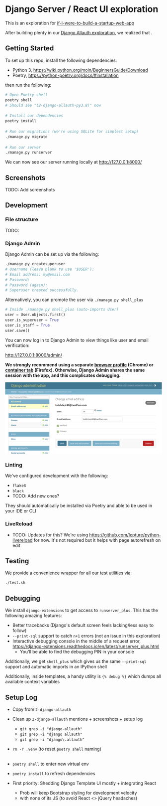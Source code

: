 # Django Server / React UI exploration
This is an exploration for [if-i-were-to-build-a-startup-web-app](https://github.com/twolfson/if-i-were-to-build-a-startup-web-app)

After building plenty in our [Django Allauth exploration](../2-django-allauth), we realized that .

## Getting Started
To set up this repo, install the following dependencies:

- Python 3, https://wiki.python.org/moin/BeginnersGuide/Download
- Poetry, https://python-poetry.org/docs/#installation

then run the following:

```bash
# Open Poetry shell
poetry shell
# Should see "(2-django-allauth-py3.8)" now

# Install our dependencies
poetry install

# Run our migrations (we're using SQLite for simplest setup)
./manage.py migrate

# Run our server
./manage.py runserver
```

We can now see our server running locally at <http://127.0.0.1:8000/>

## Screenshots
TODO: Add screenshots

## Development
### File structure
TODO:

### Django Admin
Django Admin can be set up via the following:

```bash
./manage.py createsuperuser
# Username (leave blank to use '$USER'):
# Email address: my@email.com
# Password:
# Password (again):
# Superuser created successfully.
```

Alternatively, you can promote the user via `./manage.py shell_plus`

```python
# Inside ./manage.py shell_plus (auto-imports User)
user = User.objects.first()
user.is_superuser = True
user.is_staff = True
user.save()
```

You can now log in to Django Admin to view things like user and email verification:

http://127.0.0.1:8000/admin/

**We strongly recommend using a separate [browser profile](https://support.google.com/chrome/answer/2364824) (Chrome) or [container tab](https://support.mozilla.org/en-US/kb/containers) (Firefox). Otherwise, Django Admin shares the same session with the app, and this complicates debugging.**

![Django Admin screenshot](docs/screenshots/django-admin.png)

### Linting
We've configured development with the following:

- `flake8`
- `black`
- TODO: Add new ones?

They should automatically be installed via Poetry and able to be used in your IDE or CLI

### LiveReload
- TODO: Updates for this?
We're using https://github.com/lepture/python-livereload for now. It's not required but it helps with page autorefresh on edit

## Testing
We provide a convenience wrapper for all our test utilities via:

```bash
./test.sh
```

## Debugging
We install `django-extensions` to get access to `runserver_plus`. This has the following amazing features:

- Better tracebacks (Django's default screen feels lacking/less easy to follow)
- `--print-sql` support to catch `n+1` errors (not an issue in this exploration)
- Interactive debugging console in the middle of a request error, https://django-extensions.readthedocs.io/en/latest/runserver_plus.html
    - You'll be able to find the debugging PIN in your console

Additionally, we get `shell_plus` which gives us the same `--print-sql` support and automatic imports in an IPython shell

Additionally, inside templates, a handy utility is `{% debug %}` which dumps all available context variables

## Setup Log
- Copy from `2-django-allauth`
- Clean up `2-django-allauth` mentions + screenshots + setup log
    - `git grep -i "django-allauth"`
    - `git grep -i "django allauth"`
    - `git grep -i "django\.allauth"`
- `rm -r .venv` (to reset `poetry shell` naming)
<br /><br />

- `poetry shell` to enter new virtual env
- `poetry install` to refresh dependencies
- First priority: Shedding Django Template UI mostly + integrating React
    - Prob will keep Bootstrap styling for development velocity
    - with none of its JS (to avoid React <> jQuery headaches)

